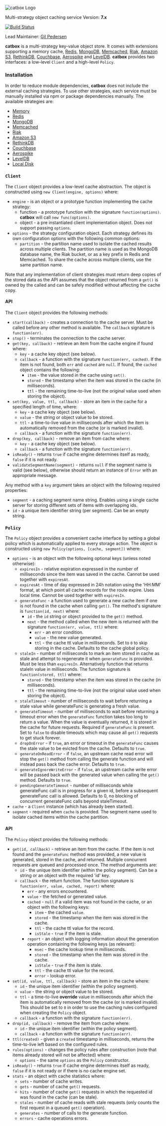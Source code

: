 ![catbox Logo](https://raw.github.com/hapijs/catbox/master/images/catbox.png)

Multi-strategy object caching service
Version: **7.x**

[![Build Status](https://secure.travis-ci.org/hapijs/catbox.png)](http://travis-ci.org/hapijs/catbox)

Lead Maintainer: [Gil Pedersen](https://github.com/kanongil)

**catbox** is a multi-strategy key-value object store. It comes with extensions supporting a memory cache,
 [Redis](http://redis.io/),
 [MongoDB](http://www.mongodb.org/),
 [Memcached](http://memcached.org/),
 [Riak](http://basho.com/riak/),
 [Amazon S3](http://aws.amazon.com/s3/),
 [RethinkDB](http://rethinkdb.com),
 [Couchbase](http://www.couchbase.com/),
 [Aerospike](http://www.aerospike.com/) and
 [LevelDB](http://leveldb.org/).
**catbox** provides two interfaces: a low-level `Client` and a high-level `Policy`.


### Installation

In order to reduce module dependencies, **catbox** does not include the external caching strategies. To use other strategies,
each service must be manually installed via npm or package dependencies manually. The available strategies are:

- [Memory](https://github.com/hapijs/catbox-memory)
- [Redis](https://github.com/hapijs/catbox-redis)
- [MongoDB](https://github.com/hapijs/catbox-mongodb)
- [Memcached](https://github.com/hapijs/catbox-memcached)
- [Riak](https://github.com/DanielBarnes/catbox-riak)
- [Amazon S3](https://github.com/fhemberger/catbox-s3)
- [RethinkDB](https://github.com/codedmart/catbox-rethinkdb)
- [Couchbase](https://github.com/cmfatih/catbox-couchbase)
- [Aerospike](https://github.com/ooogway/catbox-aerospike)
- [LevelDB](https://github.com/mshick/catbox-multilevel)
- [Local Disk](https://github.com/mirusresearch/catbox-disk)


### `Client`

The `Client` object provides a low-level cache abstraction. The object is constructed using `new Client(engine, options)` where:

- `engine` - is an object or a prototype function implementing the cache strategy:
    - function - a prototype function with the signature `function(options)`. **catbox** will call `new func(options)`.
    - object - a pre instantiated client implementation object. Does not support passing `options`.
- `options` - the strategy configuration object. Each strategy defines its own configuration options with the following common options:
    - `partition` - the partition name used to isolate the cached results across multiple clients. The partition name is used
      as the MongoDB database name, the Riak bucket, or as a key prefix in Redis and Memcached. To share the cache across multiple clients,
      use the same partition name.

Note that any implementation of client strategies must return deep copies of the stored data as the API assumes that the object returned
from a `get()` is owned by the called and can be safely modified without affecting the cache copy.


#### API

The `Client` object provides the following methods:

- `start(callback)` - creates a connection to the cache server. Must be called before any other method is available.
  The `callback` signature is `function(err)`.
- `stop()` - terminates the connection to the cache server.
- `get(key, callback)` - retrieve an item from the cache engine if found where:
    - `key` - a cache key object (see below).
    - `callback` - a function with the signature `function(err, cached)`. If the item is not found, both `err` and `cached` are `null`.
      If found, the `cached` object contains the following:
        - `item` - the value stored in the cache using `set()`.
        - `stored` - the timestamp when the item was stored in the cache (in milliseconds).
        - `ttl` - the remaining time-to-live (not the original value used when storing the object).
- `set(key, value, ttl, callback)` - store an item in the cache for a specified length of time, where:
    - `key` - a cache key object (see below).
    - `value` - the string or object value to be stored.
    - `ttl` - a time-to-live value in milliseconds after which the item is automatically removed from the cache (or is marked invalid).
    - `callback` - a function with the signature `function(err)`.
- `drop(key, callback)` - remove an item from cache where:
    - `key` - a cache key object (see below).
    - `callback` - a function with the signature `function(err)`.
- `isReady()` - returns `true` if cache engine determines itself as ready, `false` if it is not ready.
- `validateSegmentName(segment)` - returns `null` if the segment name is valid (see below), otherwise should return an instance of `Error` with an appropriate message.


Any method with a `key` argument takes an object with the following required properties:
- `segment` - a caching segment name string. Enables using a single cache server for storing different sets of items with overlapping ids.
- `id` - a unique item identifier string (per segment). Can be an empty string.


### `Policy`

The `Policy` object provides a convenient cache interface by setting a global policy which is automatically applied to every storage action.
The object is constructed using `new Policy(options, [cache, segment])` where:

- `options` - is an object with the following optional keys (unless noted otherwise):
    - `expiresIn` - relative expiration expressed in the number of milliseconds since the item was saved in the cache. Cannot be used
      together with `expiresAt`.
    - `expiresAt` - time of day expressed in 24h notation using the 'HH:MM' format, at which point all cache records for the route
      expire. Uses local time. Cannot be used together with `expiresIn`.
    - `generateFunc` - a function used to generate a new cache item if one is not found in the cache when calling `get()`. The method's
      signature is `function(id, next)` where:
        - `id` - the `id` string or object provided to the `get()` method.
        - `next` - the method called when the new item is returned with the signature `function(err, value, ttl)` where:
            - `err` - an error condition.
            - `value` - the new value generated.
            - `ttl` - the cache ttl value in milliseconds. Set to `0` to skip storing in the cache. Defaults to the cache global policy.
    - `staleIn` - number of milliseconds to mark an item stored in cache as stale and attempt to regenerate it when `generateFunc` is
      provided. Must be less than `expiresIn`. Alternatively function that returns staleIn value in milliseconds. The function signature is
      `function(stored, ttl)` where:
        - `stored` - the timestamp when the item was stored in the cache (in milliseconds).
        - `ttl` - the remaining time-to-live (not the original value used when storing the object).
    - `staleTimeout` - number of milliseconds to wait before returning a stale value while generateFunc is generating a fresh value.
    - `generateTimeout` - number of milliseconds to wait before returning a timeout error when the `generateFunc` function
      takes too long to return a value. When the value is eventually returned, it is stored in the cache for future requests.
      Required if `generateFunc` is present. Set to `false` to disable timeouts which may cause all `get()` requests to get stuck
      forever.
    - `dropOnError` - if `true`, an error or timeout in the `generateFunc` causes the stale value to be evicted from the cache.
      Defaults  to `true`.
    - `generateOnReadError` - if `false`, an upstream cache read error will stop the `get()` method from calling the generate function
      and will instead pass back the cache error. Defaults to `true`.
    - `generateIgnoreWriteError` - if `false`, an upstream cache write error will be passed back with the generated value when calling
      the `get()` method. Defaults to `true`.
    - `pendingGenerateTimeout` - number of milliseconds while generateFunc call is in progress for a given id, before a subsequent generateFunc call is allowed. Defaults to 0, no blocking of concurrent generateFunc calls beyond staleTimeout.
- `cache` - a `Client` instance (which has already been started).
- `segment` - required when `cache` is provided. The segment name used to isolate cached items within the cache partition.


#### API

The `Policy` object provides the following methods:

- `get(id, callback)` - retrieve an item from the cache. If the item is not found and the `generateFunc` method was provided, a new value
  is generated, stored in the cache, and returned. Multiple concurrent requests are queued and processed once. The method arguments are:
    - `id` - the unique item identifier (within the policy segment). Can be a string or an object with the required 'id' key.
    - `callback` - the return function. The function signature is `function(err, value, cached, report)` where:
        - `err` - any errors encountered.
        - `value` - the fetched or generated value.
        - `cached` - `null` if a valid item was not found in the cache, or an object with the following keys:
            - `item` - the cached `value`.
            - `stored` - the timestamp when the item was stored in the cache.
            - `ttl` - the cache ttl value for the record.
            - `isStale` - `true` if the item is stale.
        - `report` - an object with logging information about the generation operation containing the following keys (as relevant):
            - `msec` - the cache lookup time in milliseconds.
            - `stored` - the timestamp when the item was stored in the cache.
            - `isStale` - `true` if the item is stale.
            - `ttl` - the cache ttl value for the record.
            - `error` - lookup error.
- `set(id, value, ttl, callback)` - store an item in the cache where:
    - `id` - the unique item identifier (within the policy segment).
    - `value` - the string or object value to be stored.
    - `ttl` - a time-to-live **override** value in milliseconds after which the item is automatically removed from the cache (or is marked invalid).
      This should be set to `0` in order to use the caching rules configured when creating the `Policy` object.
    - `callback` - a function with the signature `function(err)`.
- `drop(id, callback)` - remove the item from cache where:
    - `id` - the unique item identifier (within the policy segment).
    - `callback` - a function with the signature `function(err)`.
- `ttl(created)` - given a `created` timestamp in milliseconds, returns the time-to-live left based on the configured rules.
- `rules(options)` - changes the policy rules after construction (note that items already stored will not be affected) where:
    - `options` - the same `options` as the `Policy` constructor.
- `isReady()` - returns `true` if cache engine determines itself as ready, `false` if it is not ready or if there is no cache engine set.
- `stats` - an object with cache statistics where:
    - `sets` - number of cache writes.
    - `gets` - number of cache `get()` requests.
    - `hits` - number of cache `get()` requests in which the requested id was found in the cache (can be stale).
    - `stales` - number of cache reads with stale requests (only counts the first request in a queued `get()` operation).
    - `generates` - number of calls to the generate function.
    - `errors` - cache operations errors.
